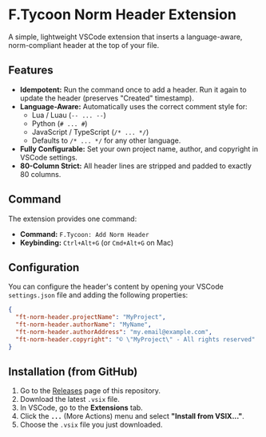 # F.Tycoon Norm Header Extension

A simple, lightweight VSCode extension that inserts a language-aware, norm-compliant header at the top of your file.

## Features

-   **Idempotent:** Run the command once to add a header. Run it again to update the header (preserves "Created" timestamp).
-   **Language-Aware:** Automatically uses the correct comment style for:
    -   Lua / Luau (`-- ... --`)
    -   Python (`# ... #`)
    -   JavaScript / TypeScript (`/* ... */`)
    -   Defaults to `/* ... */` for any other language.
-   **Fully Configurable:** Set your own project name, author, and copyright in VSCode settings.
-   **80-Column Strict:** All header lines are stripped and padded to exactly 80 columns.

## Command

The extension provides one command:

-   **Command:** `F.Tycoon: Add Norm Header`
-   **Keybinding:** `Ctrl+Alt+G` (or `Cmd+Alt+G` on Mac)

## Configuration

You can configure the header's content by opening your VSCode `settings.json` file and adding the following properties:

```json
{
  "ft-norm-header.projectName": "MyProject",
  "ft-norm-header.authorName": "MyName",
  "ft-norm-header.authorAddress": "my.email@example.com",
  "ft-norm-header.copyright": "© \"MyProject\" - All rights reserved"
}
````

## Installation (from GitHub)

1.  Go to the [Releases](https://github.com/Fuyugi-LS/ft-norm-header/releases) page of this repository.
2.  Download the latest `.vsix` file.
3.  In VSCode, go to the **Extensions** tab.
4.  Click the **`...`** (More Actions) menu and select **"Install from VSIX..."**.
5.  Choose the `.vsix` file you just downloaded.
